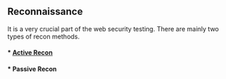 ## Reconnaissance

It is a very crucial part of the web security testing. There are mainly two types of recon methods.
#### * [<ins>Active Recon</ins>](https://github.com/SpiderSec101/Web_Application_Security_Testing/blob/main/Recon/Active_Recon.md)
#### * Passive Recon
